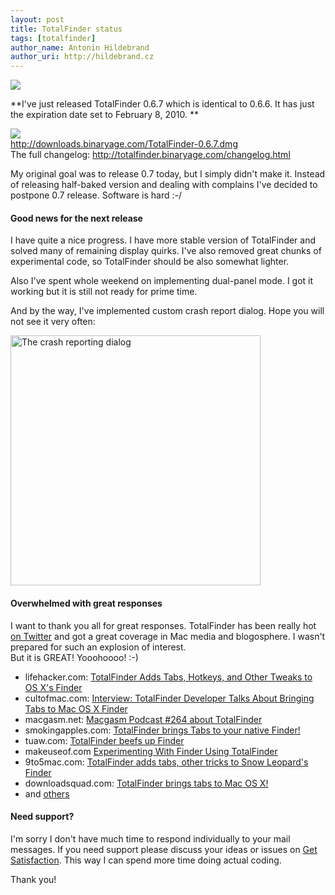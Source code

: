 ```yaml
---
layout: post
title: TotalFinder status
tags: [totalfinder]
author_name: Antonin Hildebrand
author_uri: http://hildebrand.cz
---
```


<img src="{{site.url}}/shared/img/icons/totalfinder-64.png" class="intro-icon"/>

**I've just released TotalFinder 0.6.7 which is identical to 0.6.6. It has just the expiration date set to February 8, 2010. **

<div class="blog-download">
    <a class="download-link" href="http://downloads.binaryage.com/TotalFinder-0.6.7.dmg"><img src="{{site.url}}/shared/img/small-download-button.png"/><div>http://downloads.binaryage.com/TotalFinder-0.6.7.dmg</div></a>
    <div class="download-note">The full changelog: <a href="http://totalfinder.binaryage.com/changelog.html">http://totalfinder.binaryage.com/changelog.html</a></div>
</div>

My original goal was to release 0.7 today, but I simply didn't make it. Instead of releasing half-baked version and dealing with complains I've decided to postpone 0.7 release. Software is hard :-/

#### Good news for the next release

I have quite a nice progress. I have more stable version of TotalFinder and solved many of remaining display quirks. I've also removed great chunks of experimental code, so TotalFinder should be also somewhat lighter.

Also I've spent whole weekend on implementing dual-panel mode. I got it working but it is still not ready for prime time.

And by the way, I've implemented custom crash report dialog. Hope you will not see it very often:

<img class="blog-image" src="{{site.url}}/images/new-crash-report-dialog.png" width="400" title="The crash reporting dialog">

#### Overwhelmed with great responses

I want to thank you all for great responses. TotalFinder has been really hot [on Twitter](http://search.twitter.com/search?q=totalfinder) and got a great coverage in Mac media and blogosphere. I wasn't prepared for such an explosion of interest.<br>But it is GREAT! Yooohoooo! :-)

* lifehacker.com: [TotalFinder Adds Tabs, Hotkeys, and Other Tweaks to OS X's Finder](http://lifehacker.com/5449240/totalfinder-adds-tabs-hotkeys-and-other-tweaks-to-os-xs-finder)
* cultofmac.com: [Interview: TotalFinder Developer Talks About Bringing Tabs to Mac OS X Finder](http://www.cultofmac.com/interview-totalfinder-developer-talks-about-bringing-tabs-to-mac-os-x-finder)
* macgasm.net: [Macgasm Podcast #264 about TotalFinder](http://www.macgasm.net/2010/01/22/macgasm-podcast-264/)
* smokingapples.com: [TotalFinder brings Tabs to your native Finder!](http://smokingapples.com/software/reviews/totalfinder-mac/)
* tuaw.com: [TotalFinder beefs up Finder](http://www.tuaw.com/2010/01/14/totalfinder-beefs-up-finder)
* makeuseof.com [Experimenting With Finder Using TotalFinder](http://www.makeuseof.com/tag/experimenting-finder-totalfinder-mac/)
* 9to5mac.com: [TotalFinder adds tabs, other tricks to Snow Leopard's Finder](http://9to5mac.com/node/13005)
* downloadsquad.com: [TotalFinder brings tabs to Mac OS X!](http://www.downloadsquad.com/2010/01/14/totalfinder-brings-tabs-to-mac-os-x/)
* and [others](http://www.google.cz/search?q=totalfinder+review)

#### Need support?

I'm sorry I don't have much time to respond individually to your mail messages. If you need support please discuss your ideas or issues on [Get Satisfaction](http://getsatisfaction.com/binaryage). This way I can spend more time doing actual coding. 

Thank you!